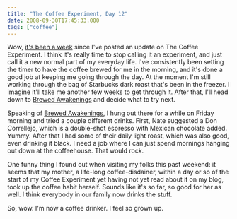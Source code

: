 ```yaml
---
title: "The Coffee Experiment, Day 12"
date: 2008-09-30T17:45:33.000
tags: ["coffee"]
---
```


Wow, [it's been a week](/08/09/the-coffee-experiment-day-5/) since I've posted an update on The Coffee Experiment. I think it's really time to stop calling it an experiment, and just call it a new normal part of my everyday life. I've consistently been setting the timer to have the coffee brewed for me in the morning, and it's done a good job at keeping me going through the day. At the moment I'm still working through the bag of Starbucks dark roast that's been in the freezer. I imagine it'll take me another few weeks to get through it. After that, I'll head down to [Brewed Awakenings](http://www.brewedawakeningscr.com) and decide what to try next.

Speaking of [Brewed Awakenings](http://www.brewedawakeningscr.com), I hung out there for a while on Friday morning and tried a couple different drinks. First, Nate suggested a Don Correllejo, which is a double-shot espresso with Mexican chocolate added. Yummy. After that I had some of their daily light roast, which was also good, even drinking it black. I need a job where I can just spend mornings hanging out down at the coffeehouse. That would rock.

One funny thing I found out when visiting my folks this past weekend: it seems that my mother, a life-long coffee-disdainer, within a day or so of the start of my Coffee Experiment yet having not yet read about it on my blog, took up the coffee habit herself. Sounds like it's so far, so good for her as well. I think everybody in our family now drinks the stuff.

So, wow. I'm now a coffee drinker. I feel so grown up.
